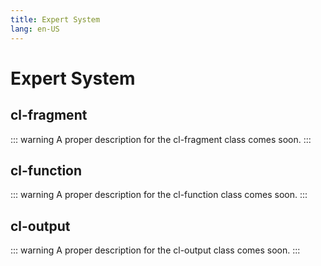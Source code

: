 ```yaml
---
title: Expert System
lang: en-US
---
```


# Expert System

## cl-fragment

::: warning
A proper description for the cl-fragment class comes soon.
:::

## cl-function

::: warning
A proper description for the cl-function class comes soon.
:::

## cl-output

::: warning
A proper description for the cl-output class comes soon.
:::
